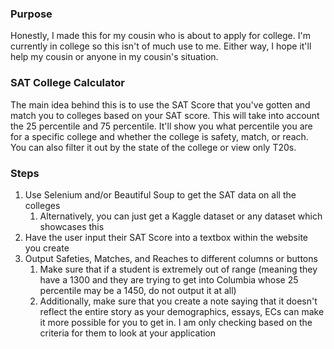### Purpose
Honestly, I made this for my cousin who is about to apply for college. I'm currently in college so this isn't of much use to me. Either way, I hope it'll help my cousin or anyone in my cousin's situation. 

### SAT College Calculator
The main idea behind this is to use the SAT Score that you've gotten and match you to colleges based on your SAT score. This will take into account the 25 percentile and 75 percentile. It'll show you what percentile you are for a specific college and whether the college is safety, match, or reach. You can also filter it out by the state of the college or view only T20s. 

### Steps
1. Use Selenium and/or Beautiful Soup to get the SAT data on all the colleges
	1. Alternatively, you can just get a Kaggle dataset or any dataset which showcases this
2. Have the user input their SAT Score into a textbox within the website you create 
3. Output Safeties, Matches, and Reaches to different columns or buttons 
	1. Make sure that if a student is extremely out of range (meaning they have a 1300 and they are trying to get into Columbia whose 25 percentile may be a  1450, do not output it at all)
	2. Additionally, make sure that you create a note saying that it doesn't reflect the entire story as your demographics, essays, ECs can make it more possible for you to get in. I am only checking based on the criteria for them to look at your application
